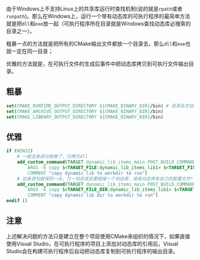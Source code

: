 由于Windows上不支持Linux上的共享库运行时查找机制(说的就是`rpath`或者`runpath`)。那么在Windows上，运行一个带有动态库的可执行程序的最简单方法就是把`dll`和`exe`放一起（可执行程序所在目录就是Windows查找动态库必搜索的目录之一）。

粗暴一点的方法就是把所有的CMake输出文件都放一个目录去，那么`dll`和`exe`也就一定在同一目录；

优雅的方法就是，在可执行文件的生成后事件中把动态库拷贝到可执行文件输出目录。

## 粗暴

```cmake
set(CMAKE_RUNTIME_OUTPUT_DIRECTORY ${CMAKE_BINARY_DIR}/bin) # 目录名字自己定
set(CMAKE_ARCHIVE_OUTPUT_DIRECTORY ${CMAKE_BINARY_DIR}/bin)
set(CMAKE_LIBRARY_OUTPUT_DIRECTORY ${CMAKE_BINARY_DIR}/bin)
```

## 优雅

```cmake
if (WIN32)
    # 一般这条语句就够了，只拷贝dll
    add_custom_command(TARGET dynamic_lib_items_main POST_BUILD COMMAND ${CMAKE_COMMAND}
        ARGS -E copy $<TARGET_FILE:dynamic_lib_items_lib1> $<TARGET_FILE_DIR:dynamic_lib_items_main>
        COMMENT "copy dynamic lib to workdir to run")
    # 这条语句就保险一点，万一动态库还要链接一个动态库，或者动态库有自己的配置文件*.ini之类的呢
    add_custom_command(TARGET dynamic_lib_items_main POST_BUILD COMMAND ${CMAKE_COMMAND}
        ARGS -E copy $<TARGET_FILE_DIR:dynamic_lib_items_lib1> $<TARGET_FILE_DIR:dynamic_lib_items_main>
        COMMENT "copy dynamic lib dir to workdir to run")
endif ()
```

## 注意

上述解决问题的方法只是建立在整个项目使用CMake来组织的情况下，如果直接使用Visual Studio，在可执行程序的项目上添加对动态库的引用后，Visual Studio会在构建可执行程序后自动把动态库复制到可执行程序的输出目录。